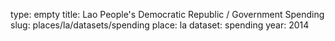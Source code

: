 type: empty
title: Lao People's Democratic Republic / Government Spending
slug: places/la/datasets/spending
place: la
dataset: spending
year: 2014
